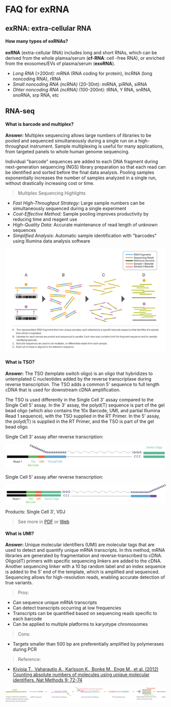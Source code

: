 # FAQ for exRNA

## exRNA: extra-cellular RNA

#### How many types of exRNAs?

**exRNA** (extra-cellular RNA) includes long and short RNAs, which can be derived from the whole plamsa/serum (**cf-RNA**: cell -free RNA), or enriched from the exosomes/EVs of plasma/serum (**exoRNA**).

* *Long RNA* (>200nt): mRNA (RNA coding for protein), lncRNA (long noncoding RNA), rRNA
* *Small noncoding RNA (ncRNA)* (20-30nt): miRNA, piRNA, siRNA
* *Ohter noncoding RNA (ncRNA)* (100-200nt): tRNA, Y RNA, snRNA, snoRNA, srp RNA, etc

 

## RNA-seq

#### What is barcode and multiplex?

**Answer:** Multiplex sequencing allows large numbers of libraries to be pooled and sequenced simultaneously during a single run on a high-throughput instrument. Sample multiplexing is useful for many applications, from targeted panels to whole human genome sequencing.

Individual "barcode" sequences are added to each DNA fragment during next-generation sequencing (NGS) library preparation so that each read can be identified and sorted before the final data analysis. Pooling samples exponentially increases the number of samples analyzed in a single run, without drastically increasing cost or time.

> Multiplex Sequencing Highlights

- *Fast High-Throughput Strategy:* Large sample numbers can be simultaneously sequenced during a single experiment
- *Cost-Effective Method:* Sample pooling improves productivity by reducing time and reagent use
- *High-Quality Data:* Accurate maintenance of read length of unknown sequences
- *Simplified Analysis:* Automatic sample identification with "barcodes" using Illumina data analysis software

![barcoding](img/barcoding.jpg)



#### What is TSO?

**Answer:** The TSO (template switch oligo) is an oligo that hybridizes to untemplated C nucleotides added by the reverse transcriptase during reverse transcription. The TSO adds a common 5' sequence to full length cDNA that is used for downstream cDNA amplification.

The TSO is used differently in the Single Cell 3' assay compared to the Single Cell 5' assay. In the 3' assay, the polyd(T) sequence is part of the gel bead oligo (which also contains the 10x Barcode, UMI, and partial Illumina Read 1 sequence), with the TSO supplied in the RT Primer. In the 5' assay, the polyd(T) is supplied in the RT Primer, and the TSO is part of the gel bead oligo.


Single Cell 3' assay after reverse transcription:


![TSO-3](img/TSO-3.png)

 

Single Cell 5' assay after reverse transcription:

![TSP-5](img/TSO-5.png)

Products: Single Cell 3', VDJ


> See more in [PDF](https://github.com/lulab/lulab.github.io/blob/master/exRNA/FAQ/pdf/TSO.pdf) or [Web](https://kb.10xgenomics.com/hc/en-us/articles/360001493051-What-is-a-template-switch-oligo-TSO-)



#### What is UMI?

**Answer:** Unique molecular identifiers (UMI) are molecular tags that are used to detect and quantify unique mRNA transcripts. In this method, mRNA libraries are generated by fragmentation and reverse-transcribed to cDNA. Oligo(dT) primers with specific sequencing linkers are added to the cDNA. Another sequencing linker with a 10 bp random label and an index sequence is added to the 5' end of the template, which is amplified and sequenced. Sequencing allows for high-resolution reads, enabling accurate detection of true variants.

> Pros:

- Can sequence unique mRNA transcripts
- Can detect transcripts occurring at low frequencies
- Transcripts can be quantified based on sequencing reads specific to each barcode
- Can be applied to multiple platforms to karyotype chromosomes

> Cons:

- Targets smaller than 500 bp are preferentially amplified by polymerases during PCR

> Reference:

- [Kivioja T., Vaharautio A., Karlsson K., Bonke M., Enge M., et al. (2012) Counting absolute numbers of molecules using unique molecular identifiers. Nat Methods 9: 72-74](http://www.ncbi.nlm.nih.gov/pubmed/22101854)

  

![UMI](img/umi.png)



